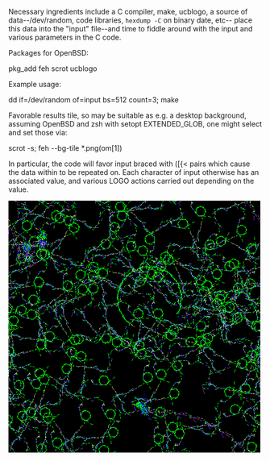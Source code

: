 Necessary ingredients include a C compiler, make, ucblogo, a source of
data--/dev/random, code libraries, `hexdump -C` on binary date, etc--
place this data into the "input" file--and time to fiddle around with
the input and various parameters in the C code.

Packages for OpenBSD:

  pkg_add feh scrot ucblogo

Example usage:

  dd if=/dev/random of=input bs=512 count=3; make

Favorable results tile, so may be suitable as e.g. a desktop
background, assuming OpenBSD and zsh with setopt EXTENDED_GLOB, one
might select and set those via:

  scrot -s; feh --bg-tile *.png(om[1])

In particular, the code will favor input braced with ([{< pairs which
cause the data within to be repeated on. Each character of input
otherwise has an associated value, and various LOGO actions carried out
depending on the value.

![The so-called art dealer](atsidshu.png)
